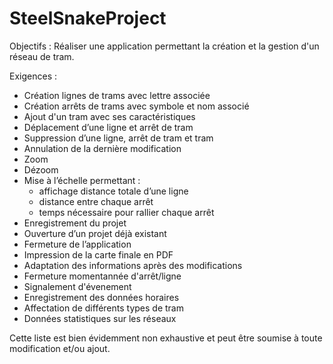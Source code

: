 # SteelSnakeProject

Objectifs : Réaliser une application permettant la création et la gestion d'un réseau de tram. 

Exigences : 
  -	Création lignes de trams avec lettre associée
  -	Création arrêts de trams avec symbole et nom associé
  -	Ajout d'un tram avec ses caractéristiques
  -	Déplacement d’une ligne et arrêt de tram
  -	Suppression d’une ligne, arrêt de tram et tram
  -	Annulation de la dernière modification
  -	Zoom
  -	Dézoom
  -	Mise à l’échelle permettant : 
	  * affichage distance totale d’une ligne
 	  * distance entre chaque arrêt
	  * temps nécessaire pour rallier chaque arrêt
  -	Enregistrement du projet
  -	Ouverture d’un projet déjà existant
  -	Fermeture de l’application
  -	Impression de la carte finale en PDF
  -	Adaptation des informations après des modifications
  -	Fermeture momentannée d'arrêt/ligne
  -	Signalement d'évenement
  -	Enregistrement des données horaires
  -	Affectation de différents types de tram
  -	Données statistiques sur les réseaux 

Cette liste est bien évidemment non exhaustive et peut être soumise à toute modification et/ou ajout.

